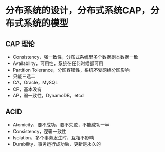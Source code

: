 # 分布系统的设计，分布式系统CAP，分布式系统的模型

## CAP 理论
- Consistency，强一致性，分布式系统里多个数据副本数据一致
- Availability，可用性，系统在任何时候都可用
- Partition Tolerance，分区容错性，系统不受网络分区影响
- 只能三选二
- CA，Oracle，MySQL
- CP，基本没有
- AP，弱一致性，DynamoDB，etcd

## ACID
- Atomicity，要不成功，要不失败，不能成功一半
- Consistency，逻辑一致性
- Isolation，多个事务发生时，互相不影响
- Durability，事务运行成功后，更新是永久的
